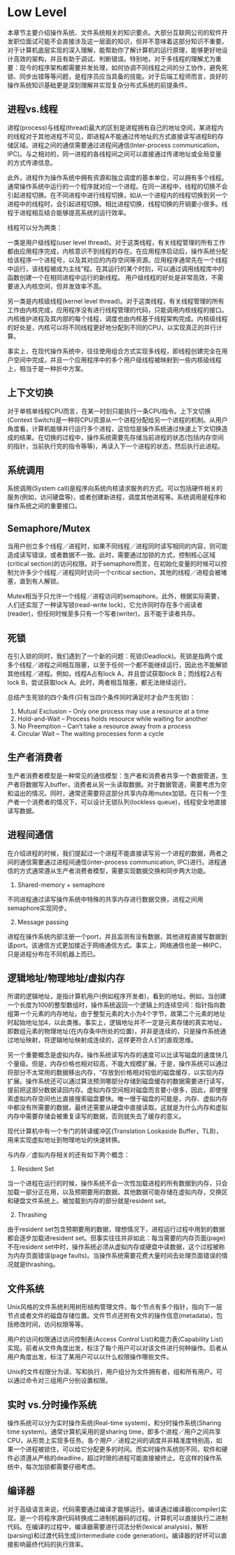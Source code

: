 # Low Level

本章节主要介绍操作系统、文件系统相关的知识要点。大部分互联网公司的软件开发职位面试可能不会直接涉及这一层面的知识，但并不意味着这部分知识不重要。对于计算机底层实现的深入理解，能帮助你了解计算机的运行原理，能够更好地设计高效的架构，并且有助于调试、判断错误。特别地，对于多线程的理解尤为重要：现今的程序架构都需要并发处理，如何协调不同线程之间的分工协作，避免死锁、同步出错等等问题，是程序员应当具备的技能。对于后端工程师而言，良好的操作系统知识基础更是深刻理解并实现复杂分布式系统的前提条件。

## 进程vs.线程

进程(process)与线程(thread)最大的区别是进程拥有自己的地址空间，某进程内的线程对于其他进程不可见，即进程A不能通过传地址的方式直接读写进程B的存储区域。进程之间的通信需要通过进程间通信(Inter-process communication，IPC)。与之相对的，同一进程的各线程间之间可以直接通过传递地址或全局变量的方式传递信息。

此外，进程作为操作系统中拥有资源和独立调度的基本单位，可以拥有多个线程。通常操作系统中运行的一个程序就对应一个进程。在同一进程中，线程的切换不会引起进程切换。在不同进程中进行线程切换，如从一个进程内的线程切换到另一个进程中的线程时，会引起进程切换。相比进程切换，线程切换的开销要小很多。线程于进程相互结合能够提高系统的运行效率。

线程可以分为两类：

一类是用户级线程(user level thread)。对于这类线程，有关线程管理的所有工作都由应用程序完成，内核意识不到线程的存在。在应用程序启动后，操作系统分配给该程序一个进程号，以及其对应的内存空间等资源。应用程序通常先在一个线程中运行，该线程被成为主线“程。在其运行的某个时刻，可以通过调用线程库中的函数创建一个在相同进程中运行的新线程。 用户级线程的好处是非常高效，不需要进入内核空间，但并发效率不高。

另一类是内核级线程(kernel level thread)。对于这类线程，有关线程管理的所有工作由内核完成，应用程序没有进行线程管理的代码，只能调用内核线程的接口。内核维护进程及其内部的每个线程，调度也由内核基于线程架构完成。内核级线程的好处是，内核可以将不同线程更好地分配到不同的CPU，以实现真正的并行计算。

事实上，在现代操作系统中，往往使用组合方式实现多线程，即线程创建完全在用户空间中完成，并且一个应用程序中的多个用户级线程被映射到一些内核级线程上，相当于是一种折中方案。

## 上下文切换

对于单核单线程CPU而言，在某一时刻只能执行一条CPU指令。上下文切换(Context Switch)是一种将CPU资源从一个进程分配给另一个进程的机制。从用户角度看，计算机能够并行运行多个进程，这恰恰是操作系统通过快速上下文切换造成的结果。在切换的过程中，操作系统需要先存储当前进程的状态(包括内存空间的指针，当前执行完的指令等等)，再读入下一个进程的状态，然后执行此进程。

## 系统调用

系统调用(System call)是程序向系统内核请求服务的方式。可以包括硬件相关的服务(例如，访问硬盘等)，或者创建新进程，调度其他进程等。系统调用是程序和操作系统之间的重要接口。

## Semaphore/Mutex

当用户创立多个线程／进程时，如果不同线程／进程同时读写相同的内容，则可能造成读写错误，或者数据不一致。此时，需要通过加锁的方式，控制核心区域(critical section)的访问权限。对于semaphore而言，在初始化变量的时候可以控制允许多少个线程／进程同时访问一个critical section，其他的线程／进程会被堵塞，直到有人解锁。

Mutex相当于只允许一个线程／进程访问的semaphore。此外，根据实际需要，人们还实现了一种读写锁(read-write lock)，它允许同时存在多个阅读者(reader)，但任何时候至多只有一个写者(writer)，且不能于读者共存。

## 死锁

在引入锁的同时，我们遇到了一个新的问题：死锁(Deadlock)。死锁是指两个或多个线程／进程之间相互阻塞，以至于任何一个都不能继续运行，因此也不能解锁其他线程／进程。例如，线程A占有lock A，并且尝试获取lock B；而线程2占有lock B，尝试获取lock A。此时，两者相互阻塞，都无法继续运行。

总结产生死锁的四个条件(只有当四个条件同时满足时才会产生死锁)：

1. Mutual Exclusion –  Only one process may use a resource at a time
2. Hold-and-Wait –  Process holds resource while waiting for another 
3. No Preemption –  Can’t take a resource away from a process 
4. Circular Wait – The waiting processes form a cycle

## 生产者消费者

生产者消费者模型是一种常见的通信模型：生产者和消费者共享一个数据管道，生产者将数据写入buffer，消费者从另一头读取数据。对于数据管道，需要考虑为空和溢出的情况。同时，通常还需要将这部分共享内存用mutex加锁。在只有一个生产者一个消费者的情况下，可以设计无锁队列(lockless queue)，线程安全地直接读写数据。

## 进程间通信

在介绍进程的时候，我们提起过一个进程不能直接读写另一个进程的数据，两者之间的通信需要通过进程间通信(inter-process communication, IPC)进行。进程通信的方式通常遵从生产者消费者模型，需要实现数据交换和同步两大功能。

1) Shared-memory + semaphore

不同进程通过读写操作系统中特殊的共享内存进行数据交换，进程之间用semaphore实现同步。

2) Message passing

进程在操作系统内部注册一个port，并且监测有没有数据，其他进程直接写数据到该port。该通信方式更加接近于网络通信方式。事实上，网络通信也是一种IPC，只是进程分布在不同机器上而已。

## 逻辑地址/物理地址/虚拟内存

所谓的逻辑地址，是指计算机用户(例如程序开发者)，看到的地址。例如，当创建一个长度为100的整型数组时，操作系统返回一个逻辑上的连续空间：指针指向数组第一个元素的内存地址。由于整型元素的大小为4个字节，故第二个元素的地址时起始地址加4，以此类推。事实上，逻辑地址并不一定是元素存储的真实地址，即数组元素的物理地址(在内存条中所处的位置)，并非是连续的，只是操作系统通过地址映射，将逻辑地址映射成连续的，这样更符合人们的直观思维。

另一个重要概念是虚拟内存。操作系统读写内存的速度可以比读写磁盘的速度快几个量级。但是，内存价格也相对较高，不能大规模扩展。于是，操作系统可以通过将部分不太常用的数据移出内存，“存放到价格相对较低的磁盘缓存，以实现内存扩展。操作系统还可以通过算法预测哪部分存储到磁盘缓存的数据需要进行读写，提前把这部分数据读回内存。虚拟内存空间相对磁盘而言要小很多，因此，即使搜索虚拟内存空间也比直接搜索磁盘要快。唯一慢于磁盘的可能是，内存、虚拟内存中都没有所需要的数据，最终还需要从硬盘中直接读取。这就是为什么内存和虚拟内存中需要存储会被重复读写的数据，否则就失去了缓存的意义。

现代计算机中有一个专门的转译缓冲区(Translation Lookaside Buffer，TLB)，用来实现虚拟地址到物理地址的快速转换。

与内存／虚拟内存相关的还有如下两个概念：

1) Resident Set

当一个进程在运行的时候，操作系统不会一次性加载进程的所有数据到内存，只会加载一部分正在用，以及预期要用的数据。其他数据可能存储在虚拟内存，交换区和硬盘文件系统上。被加载到内存的部分就是resident set。

2) Thrashing

由于resident set包含预期要用的数据，理想情况下，进程运行过程中用到的数据都会逐步加载进resident set。但事实往往并非如此：每当需要的内存页面(page)不在resident set中时，操作系统必须从虚拟内存或硬盘中读数据，这个过程被称为内存页面错误(page faults)。当操作系统需要花费大量时间去处理页面错误的情况就是thrashing。

## 文件系统

Unix风格的文件系统利用树形结构管理文件。每个节点有多个指针，指向下一层节点或者文件的磁盘存储位置。文件节点还附有文件的操作信息(metadata)，包括修改时间，访问权限等等。

用户的访问权限通过访问控制表(Access Control List)和能力表(Capability List)实现。前者从文件角度出发，标注了每个用户可以对该文件进行何种操作。后者从用户角度出发，标注了某用户可以以什么权限操作哪些文件。

Unix的文件权限分为读、写和执行，用户组分为文件拥有者，组和所有用户。可以通过命令对三组用户分别设置权限。

## 实时 vs.分时操作系统

操作系统可以分为实时操作系统(Real-time system)，和分时操作系统(Sharing time system)。通常计算机采用的是sharing time，即多个进程／用户之间共享CPU，从形势上实现多任务。各个用户／进程之间的调度并非精准度特别高，如果一个进程被锁住，可以给它分配更多的时间。而实时操作系统则不同，软件和硬件必须遵从严格的deadline，超过时限的进程可能直接被终止。在这样的操作系统中，每次加锁都需要仔细考虑。

## 编译器

对于高级语言来说，代码需要通过编译才能够运行。编译通过编译器(compiler)实现，是一个将程序源代码转换成二进制机器码的过程。计算机可以直接执行二进制代码。在编译的过程中，编译器需要进行词法分析(lexical analysis)，解析(parsing)和过渡代码生成(intermediate code generation)。编译器的好坏可以直接影响最终代码的执行效率。

